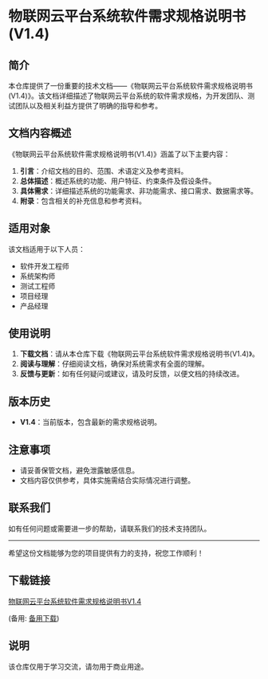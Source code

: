 # 物联网云平台系统软件需求规格说明书(V1.4)

## 简介
本仓库提供了一份重要的技术文档——《物联网云平台系统软件需求规格说明书(V1.4)》。该文档详细描述了物联网云平台系统的软件需求规格，为开发团队、测试团队以及相关利益方提供了明确的指导和参考。

## 文档内容概述
《物联网云平台系统软件需求规格说明书(V1.4)》涵盖了以下主要内容：
1. **引言**：介绍文档的目的、范围、术语定义及参考资料。
2. **总体描述**：概述系统的功能、用户特征、约束条件及假设条件。
3. **具体需求**：详细描述系统的功能需求、非功能需求、接口需求、数据需求等。
4. **附录**：包含相关的补充信息和参考资料。

## 适用对象
该文档适用于以下人员：
- 软件开发工程师
- 系统架构师
- 测试工程师
- 项目经理
- 产品经理

## 使用说明
1. **下载文档**：请从本仓库下载《物联网云平台系统软件需求规格说明书(V1.4)》。
2. **阅读与理解**：仔细阅读文档，确保对系统需求有全面的理解。
3. **反馈与更新**：如有任何疑问或建议，请及时反馈，以便文档的持续改进。

## 版本历史
- **V1.4**：当前版本，包含最新的需求规格说明。

## 注意事项
- 请妥善保管文档，避免泄露敏感信息。
- 文档内容仅供参考，具体实施需结合实际情况进行调整。

## 联系我们
如有任何问题或需要进一步的帮助，请联系我们的技术支持团队。

---

希望这份文档能够为您的项目提供有力的支持，祝您工作顺利！

## 下载链接
[物联网云平台系统软件需求规格说明书V1.4](https://pan.quark.cn/s/46402f061ef0) 

(备用: [备用下载](https://pan.baidu.com/s/1K0fJOF7uK51DNrzEgH_IVA?pwd=1234))

## 说明

该仓库仅用于学习交流，请勿用于商业用途。

